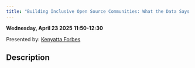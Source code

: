 ```yaml
---
title: "Building Inclusive Open Source Communities: What the Data Says & How Academia Can Lead"
---
```


**Wednesday, April 23 2025**
**11:50-12:30**

Presented by: [Kenyatta Forbes](../speakers/kenyatta-forbes.md)

## Description
